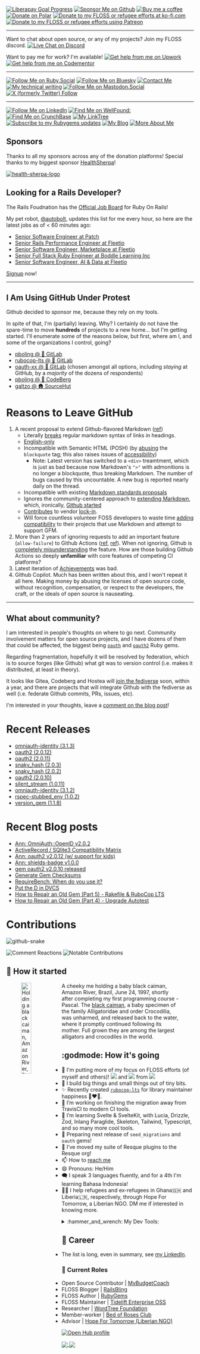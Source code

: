 [![Liberapay Goal Progress][⛳liberapay-img]][⛳liberapay]
[![Sponsor Me on Github][🖇sponsor-img]][🖇sponsor]
[![Buy me a coffee][🖇buyme-small-img]][🖇buyme]
[![Donate on Polar][🖇polar-img]][🖇polar]
[![Donate to my FLOSS or refugee efforts at ko-fi.com][🖇kofi-img]][🖇kofi]
[![Donate to my FLOSS or refugee efforts using Patreon][🖇patreon-img]][🖇patreon]

---

Want to chat about open source, or any of my projects?  Join my FLOSS discord.
[![Live Chat on Discord][✉️discord-invite-img]][✉️discord-invite]

Want to pay me for work? I'm available!
[![Get help from me on Upwork][👨🏼‍🏫expsup-upwork-img]][👨🏼‍🏫expsup-upwork]
[![Get help from me on Codementor][👨🏼‍🏫expsup-codementor-img]][👨🏼‍🏫expsup-codementor]

---

[![Follow Me on Ruby.Social][💖🐘ruby-mast-img]][💖🐘ruby-mast]
[![Follow Me on Bluesky][💖🦋bluesky-img]][💖🦋bluesky]
[![Contact Me][🚂my-contact-img]][🚂my-contact]
[![My technical writing][💖💁🏼‍♂️devto-img]][💖💁🏼‍♂️devto]
[![Follow Me on Mastodon.Social][💖🐘social-mast-img]][💖🐘social-mast]
[![X (formerly Twitter) Follow][💖❌-img]][💖❌]

---

[![Follow Me on LinkedIn][💖🖇linkedin-img]][💖🖇linkedin]
[![Find Me on WellFound:][💖✌️wellfound-img]][💖✌️wellfound]
[![Find Me on CrunchBase][💖💲crunchbase-img]][💖💲crunchbase]
[![My LinkTree][💖🌳linktree-img]][💖🌳linktree]
[![Subscribe to my Rubygems updates][💎rubygems-img]][💎rubygems]
[![My Blog][🚂my-blog-img]][🚂my-blog]
[![More About Me][💖💁🏼‍♂️aboutme-img]][💖💁🏼‍♂️aboutme]

[✉️discord-invite]: https://discord.gg/3qme4XHNKN
[✉️discord-invite-img]: https://img.shields.io/discord/1373797679469170758?style=for-the-badge

[⛳liberapay-img]: https://img.shields.io/liberapay/goal/pboling.svg?logo=liberapay
[⛳liberapay]: https://liberapay.com/pboling/donate
[🖇sponsor-img]: https://img.shields.io/badge/Sponsor_Me!-pboling.svg?style=social&logo=github
[🖇sponsor]: https://github.com/sponsors/pboling
[🖇polar-img]: https://img.shields.io/badge/polar-donate-yellow.svg
[🖇polar]: https://polar.sh/pboling
[🖇kofi-img]: https://img.shields.io/badge/a_more_different_coffee-✓-yellow.svg
[🖇kofi]: https://ko-fi.com/O5O86SNP4
[🖇patreon-img]: https://img.shields.io/badge/patreon-donate-yellow.svg
[🖇patreon]: https://patreon.com/galtzo
[🖇buyme-img]: https://img.buymeacoffee.com/button-api/?text=Buy%20me%20a%20latte&emoji=&slug=pboling&button_colour=FFDD00&font_colour=000000&font_family=Cookie&outline_colour=000000&coffee_colour=ffffff
[🖇buyme]: https://www.buymeacoffee.com/pboling
[🖇buyme-small-img]: https://img.shields.io/badge/buy_me_a_coffee-✓-yellow.svg?style=flat

[👨🏼‍🏫expsup-upwork]: https://www.upwork.com/freelancers/~014942e9b056abdf86?mp_source=share
[👨🏼‍🏫expsup-upwork-img]: https://img.shields.io/badge/UpWork-13544E?style=for-the-badge&logo=Upwork&logoColor=white
[👨🏼‍🏫expsup-codementor]: https://www.codementor.io/peterboling?utm_source=github&utm_medium=button&utm_term=peterboling&utm_campaign=github
[👨🏼‍🏫expsup-codementor-img]: https://img.shields.io/badge/CodeMentor-Get_Help-1abc9c?style=for-the-badge&logo=CodeMentor&logoColor=white

[🚂my-blog]: http://www.railsbling.com
[🚂my-blog-img]: https://img.shields.io/badge/blog-railsbling-0093D0.svg?style=flat&logo=rubyonrails&logoColor=orange
[🚂my-contact]: http://www.railsbling.com/contact
[🚂my-contact-img]: https://img.shields.io/badge/Contact-Peter_Boling-0093D0.svg?style=flat&logo=rubyonrails&logoColor=red

[💖🖇linkedin]: http://www.linkedin.com/in/peterboling
[💖🖇linkedin-img]: https://img.shields.io/badge/PeterBoling-LinkedIn-0B66C2?style=flat&logo=newjapanprowrestling
[💖✌️wellfound]: https://angel.co/u/peter-boling
[💖✌️wellfound-img]: https://img.shields.io/badge/peter--boling-orange?style=flat&logo=wellfound
[💖💲crunchbase]: https://www.crunchbase.com/person/peter-boling
[💖💲crunchbase-img]: https://img.shields.io/badge/peter--boling-purple?style=flat&logo=crunchbase
[💖🐘ruby-mast]: https://ruby.social/@galtzo
[💖🐘ruby-mast-img]: https://img.shields.io/mastodon/follow/109447111526622197?domain=https%3A%2F%2Fruby.social&style=flat&logo=mastodon&label=Ruby.social%20%40galtzo
[💖🐘social-mast]: https://mastodon.social/@galtzo
[💖🐘social-mast-img]: https://img.shields.io/mastodon/follow/000924127?domain=https%3A%2F%2Fmastodon.social&style=flat&logo=mastodon&label=Mastodon.social%20%40galtzo
[💖🦋bluesky]: https://bsky.app/profile/galtzo.com
[💖🦋bluesky-img]: https://img.shields.io/badge/@galtzo.com-0285FF?style=flat&logo=bluesky&logoColor=white
[💖❌]: https://x.com/@galtzo
[💖❌-img]: https://img.shields.io/twitter/follow/galtzo
[💖🌳linktree]: https://linktr.ee/galtzo
[💖🌳linktree-img]: https://img.shields.io/badge/galtzo-purple?style=flat&logo=linktree
[💖💁🏼‍♂️devto]: https://dev.to/galtzo
[💖💁🏼‍♂️devto-img]: https://img.shields.io/badge/dev.to-0A0A0A?style=flat&logo=devdotto&logoColor=white
[💖💁🏼‍♂️aboutme]: https://about.me/peter.boling
[💖💁🏼‍♂️aboutme-img]: https://img.shields.io/badge/about.me-0A0A0A?style=flat&logo=aboutme&logoColor=white
[💎rubygems]: https://rubygems.org/profiles/pboling
[💎rubygems-img]: https://img.shields.io/gem/u/pboling.svg
[my🧪lab]: https://gitlab.com/pboling
[my🧊berg]: https://codeberg.org/pboling
[my🛖hut]: https://sr.ht/~galtzo/
[rubocop-lts🧪lab]: http://rubocop-lts.gitlab.io/
[oauth-xx🧪lab]: https://gitlab.com/oauth-xx

## Sponsors

Thanks to all my sponsors across any of the donation platforms!  Special thanks to my biggest sponsor [HealthSherpa][health-sherpa]!

[![health-sherpa-logo][health-sherpa-logo]][health-sherpa]

[health-sherpa]: https://healthsherpa.com
[health-sherpa-logo]: /assets/img/logos/health-sherpa.png

## Looking for a Rails Developer?

The Rails Foudnation has the [Official Job Board](https://jobs.rubyonrails.org/) for Ruby On Rails!


My pet robot, [@autobolt](https://github.com/autobolt), updates this list for me every hour, so here are the latest jobs as of < 60 minutes ago:

<!-- OFFICIAL-RAILS-JOBS:START -->
- [Senior Software Engineer at Patch](https://jobs.rubyonrails.org/jobs/2726-senior-software-engineer-patch)
- [Senior Rails Performance Engineer at Fleetio](https://jobs.rubyonrails.org/jobs/2644-senior-rails-performance-engineer-fleetio)
- [Senior Software Engineer, Marketplace at Fleetio](https://jobs.rubyonrails.org/jobs/2643-senior-software-engineer-marketplace-fleetio)
- [Senior Full Stack Ruby Engineer  at Boddle Learning Inc](https://jobs.rubyonrails.org/jobs/2629-senior-full-stack-ruby-engineer-boddle-learning-inc)
- [Senior Software Engineer, AI &amp; Data at Fleetio](https://jobs.rubyonrails.org/jobs/2628-senior-software-engineer-ai-data-fleetio)
<!-- OFFICIAL-RAILS-JOBS:END -->

[Signup](https://jobs.rubyonrails.org/) now!

---

## I Am Using GitHub Under Protest

Github decided to sponsor me, because they rely on my tools.

In spite of that, I'm (partially) leaving.  Why?  I certainly do not have the spare-time to move **hundreds** of projects to a new home... but I'm getting started.  I'll enumerate some of the reasons below, but first, where am I, and some of the organizations I control, going?

- [pboling @ 🧪 GitLab][my🧪lab]
- [rubocop-lts @ 🧪 GitLab][rubocop-lts🧪lab]
- [oauth-xx @ 🧪 GitLab][oauth-xx🧪lab] (chosen amongst all options, including _staying_ at GitHub, by a _majority_ of the dozens of respondents)
- [pboling @ 🧊 CodeBerg][my🧊berg]
- [galtzo @ 🛖 SourceHut][my🛖hut]

# Reasons to Leave GitHub

1. A recent proposal to extend Github-flavored Markdown ([ref](https://github.com/github-community/community/discussions/16925#discussioncomment-3095850))
   - Literally [breaks](https://github.com/github-community/community/discussions/16925#discussioncomment-3014438) regular markdown syntax of links in headings.
   - [English-only](https://github.com/github-community/community/discussions/16925#discussioncomment-3086634)
   - Incompatible with Semantic HTML (POSH) (by [abusing](https://github.com/github-community/community/discussions/16925#discussioncomment-2830438) the `blockquote` tag; this also raises issues of [accessibility](https://github.com/github-community/community/discussions/16925#discussioncomment-3095850))
      - Note: Latest version has switched to a `<div>` treamtment, which is just as bad because now Markdown's `">"` with admonitions is no longer a blockquote, thus breaking Markdown. The number of bugs caused by this uncountable. A new bug is reported nearly daily on the thread.
   - Incompatible with existing [Markdown standards proposals](https://github.com/github-community/community/discussions/16925#discussioncomment-2791869)
   - Ignores the community-centered approach to [extending Markdown](https://github.com/github-community/community/discussions/16925#discussioncomment-3095850), which, ironically, [Github started](https://github.com/github-community/community/discussions/16925#discussioncomment-3101018)
   - [Contributes](https://github.com/github-community/community/discussions/16925#discussioncomment-2975948) to vendor [lock-in](https://github.com/github-community/community/discussions/16925#discussioncomment-2806570).
   - Will force countless volunteer FOSS developers to waste time [adding compatibility](https://github.com/github-community/community/discussions/16925#discussioncomment-3086904) to their projects that use Markdown and attempt to support GFM.
2. More than 2 years of ignoring requests to add an important feature (`allow-failure`) to Github Actions ([ref](https://github.com/actions/toolkit/issues/399), [ref](https://github.com/github-community/community/discussions/15452)).  When not ignoring, Github is [completely misunderstanding](https://github.com/actions/toolkit/issues/399#issuecomment-607450398) the feature.  How are those building Github Actions so deeply **unfamiliar** with core features of competing CI platforms?
3. Latest iteration of [Achievements](https://github.com/github-community/community/discussions/18153#discussioncomment-2935669) was bad.
4. Github Copilot. Much has been written about this, and I won't repeat it all here.  Making money by abusing the licenses of open source code, without recognition, compensation, or respect to the developers, the craft, or the ideals of open source is nauseating.

---

## What about community?

I am interested in people's thoughts on where to go next.  Community involvement matters for open source projects, and I have dozens of them that could be affected, the biggest being [`oauth`](https://rubygems.org/gems/oauth) and [`oauth2`](https://rubygems.org/gems/oauth2) Ruby gems.

Regarding fragmentation, hopefully it will be resolved by federation, which is to source forges (like Github) what git was to version control (i.e. makes it distributed, at least in theory).

It looks like Gitea, Codeberg and Hostea will [join the fediverse](https://forgefriends.org/blog/2022/06/30/2022-06-state-forge-federation/) soon, within a year, and there are projects that will integrate Github with the fediverse as well (i.e. federate Github commits, PRs, issues, etc).

I'm interested in your thoughts, leave a [comment on the blog post](https://railsbling.com/posts/give_up_github/)!

# Recent Releases

<!-- PBOLINGS-RUBYGEMS:START -->
- [omniauth-identity &lpar;3.1.3&rpar;](https://rubygems.org/gems/omniauth-identity/versions/3.1.3)
- [oauth2 &lpar;2.0.12&rpar;](https://rubygems.org/gems/oauth2/versions/2.0.12)
- [oauth2 &lpar;2.0.11&rpar;](https://rubygems.org/gems/oauth2/versions/2.0.11)
- [snaky_hash &lpar;2.0.3&rpar;](https://rubygems.org/gems/snaky_hash/versions/2.0.3)
- [snaky_hash &lpar;2.0.2&rpar;](https://rubygems.org/gems/snaky_hash/versions/2.0.2)
- [oauth2 &lpar;2.0.10&rpar;](https://rubygems.org/gems/oauth2/versions/2.0.10)
- [silent_stream &lpar;1.0.11&rpar;](https://rubygems.org/gems/silent_stream/versions/1.0.11)
- [omniauth-identity &lpar;3.1.2&rpar;](https://rubygems.org/gems/omniauth-identity/versions/3.1.2)
- [rspec-stubbed_env &lpar;1.0.2&rpar;](https://rubygems.org/gems/rspec-stubbed_env/versions/1.0.2)
- [version_gem &lpar;1.1.8&rpar;](https://rubygems.org/gems/version_gem/versions/1.1.8)
<!-- PBOLINGS-RUBYGEMS:END -->

# Recent Blog posts
<!-- BLOG-POST-LIST:START -->
- [Ann: OmniAuth::OpenID v2.0.2](https://dev.to/galtzo/ann-omniauthopenid-v202-3eln)
- [ActiveRecord / SQlite3 Compatibility Matrix](https://dev.to/galtzo/activerecord-sqlite3-compatibility-matrix-58id)
- [Ann: oauth2 v2.0.12 &lpar;w/ support for kids&rpar;](https://dev.to/galtzo/ann-oauth2-v2012-w-support-for-kids-57be)
- [Ann: shields-badge v1.0.0](https://dev.to/galtzo/announce-shields-badge-v100-4a9m)
- [gem oauth2 v2.0.10 released](https://dev.to/galtzo/gem-oauth2-v2010-released-10bj)
- [Generate Gem Checksums](http://www.railsbling.com/ruby/rubygems_checksums/)
- [RequireBench: When do you use it?](http://www.railsbling.com/require_bench/require_bench_when_to_use/)
- [Put the D in DVCS](http://www.railsbling.com/posts/dvcs/put_the_d_in_dvcs/)
- [How to Repair an Old Gem &lpar;Part 5&rpar; - Rakefile &amp; RuboCop LTS](http://www.railsbling.com/posts/rubygems/repair_old_gem_5/)
- [How to Repair an Old Gem &lpar;Part 4&rpar; - Upgrade Autotest](http://www.railsbling.com/posts/rubygems/repair_old_gem_4/)
<!-- BLOG-POST-LIST:END -->

# Contributions

<picture>
  <source media="(prefers-color-scheme: dark)" srcset="https://github.com/pboling/pboling/raw/output/github-snake-dark.svg" />
  <source media="(prefers-color-scheme: light)" srcset="https://github.com/pboling/pboling/raw/output/github-snake.svg" />
  <img alt="github-snake" src="github-snake.svg" />
</picture>

![Comment Reactions](https://github.com/pboling/pboling/raw/main/dist/metrics.plugin.reactions.svg?raw=true)
![Notable Contributions](https://github.com/pboling/pboling/raw/main/dist/metrics.plugin.notable.svg?raw=true)

## :child: How it started

<figure>
  <img align="left" width="25%" src="https://railsbling.com/peter-amazon-black-caiman.jpg" alt="Holding a black caiman, Amazon River, Brazil. 1997">
  <figcaption>A cheeky me holding a baby black caiman, Amazon River, Brazil, June 24, 1997, shortly after completing my first programming course - Pascal. The <a href="https://en.wikipedia.org/wiki/Black_caiman">black caiman</a>, a baby specimen of the family Alligatoridae and order Crocodilia, was unharmed, and released back to the water, where it promptly continued following its mother. Full grown they are among the largest alligators and crocodiles in the world<a src="https://github.com/ElectricRCAircraftGuy/eRCaGuy_hello_world/blob/master/markdown/github_readme_center_and_align_images.md">.</a></figcaption>
</figure>

## :godmode: How it's going

- 🦷 I'm putting more of my focus on FLOSS efforts (of myself and others)! <img src="https://img.shields.io/liberapay/gives/pboling.svg?logo=liberapay"> and <img src="https://img.shields.io/liberapay/receives/pboling.svg?logo=liberapay"> from <img src="https://img.shields.io/liberapay/patrons/pboling.svg?logo=liberapay">
- 👷 I build big things and small things out of tiny bits.
- ✨ Recently created [`rubocop-lts`](https://github.com/rubocop-lts) for library maintainer happiness 👩‍❤️‍👩.
- 🔭 I’m working on finishing the migration away from TravisCI to modern CI tools.
- 🌱 I’m learning Svelte & SvelteKit, with Lucia, Drizzle, Zod, Inlang Paraglide, Skeleton, Tailwind, Typescript, and so many more cool tools.
- 👯 Preparing next release of `seed_migrations` and `oauth` gems!
- 🤔 I’ve moved my suite of Resque plugins to the Resque org!
- 📫 How to [reach me](https://about.me/peter.boling)
- 😄 Pronouns: He/Him
- 🗨️ I speak 3 languages fluently, and for a 4th I'm learning Bahasa Indonesia!
- 👷‍♂️ I help refugees and ex-refugees in Ghana🇬🇭 and Liberia🇱🇷, respectively, through Hope For Tomorrow, a Liberian NGO.  DM me if interested in knowing more.

<details>
  <summary>:hammer_and_wrench: My Dev Tools:</summary>
  <div id="tools">
    <img src="https://raw.githubusercontent.com/devicons/devicon/master/icons/amazonwebservices/amazonwebservices-original.svg"
       alt="AWS" title="AWS" width="28" height="28" />
    <img src="https://raw.githubusercontent.com/devicons/devicon/master/icons/bash/bash-plain.svg"
       alt="bash" title="bash" width="28" height="28" />
    <img src="https://raw.githubusercontent.com/devicons/devicon/master/icons/circleci/circleci-plain.svg"
       alt="circleci" title="circleci" width="28" height="28" />
    <img src="https://raw.githubusercontent.com/devicons/devicon/master/icons/codecov/codecov-plain.svg"
       alt="codecov" title="codecov" width="28" height="28" />
    <img src="https://raw.githubusercontent.com/devicons/devicon/master/icons/css3/css3-plain.svg"
       alt="css3" title="css3" width="28" height="28" />
    <img src="https://raw.githubusercontent.com/devicons/devicon/master/icons/debian/debian-plain.svg"
       alt="debian" title="debian" width="28" height="28" />
    <img src="https://raw.githubusercontent.com/devicons/devicon/master/icons/digitalocean/digitalocean-original.svg"
       alt="digitalocean" title="digitalocean" width="28" height="28" />
    <img src="https://raw.githubusercontent.com/devicons/devicon/master/icons/docker/docker-plain.svg"
       alt="docker" title="docker" width="28" height="28" />
    <img src="https://raw.githubusercontent.com/devicons/devicon/master/icons/git/git-plain.svg"
       alt="git" title="git" width="28" height="28" />
    <img src="https://raw.githubusercontent.com/devicons/devicon/master/icons/github/github-original.svg"
       alt="github" title="github" width="28" height="28" />
    <img src="https://raw.githubusercontent.com/devicons/devicon/master/icons/gitlab/gitlab-plain.svg"
       alt="gitlab" title="gitlab" width="28" height="28" />
    <img src="https://raw.githubusercontent.com/devicons/devicon/master/icons/gitter/gitter-plain.svg"
       alt="gitter" title="gitter" width="28" height="28" />
    <img src="https://github.com/devicons/devicon/blob/master/icons/graphql/graphql-plain.svg"
       alt="graphql" title="graphql" width="28" height="28" />
    <img src="https://raw.githubusercontent.com/devicons/devicon/master/icons/handlebars/handlebars-original.svg"
       alt="handlebars" title="handlebars" width="28" height="28" />
    <img src="https://raw.githubusercontent.com/devicons/devicon/master/icons/heroku/heroku-plain.svg"
       alt="heroku" title="heroku" width="28" height="28" />
    <img src="https://raw.githubusercontent.com/devicons/devicon/master/icons/jamstack/jamstack-original.svg"
       alt="jamstack" title="jamstack" width="28" height="28" />
    <img src="https://raw.githubusercontent.com/devicons/devicon/master/icons/javascript/javascript-plain.svg"
       alt="javascript" title="javascript" width="28" height="28" />
    <img src="https://raw.githubusercontent.com/devicons/devicon/master/icons/jetbrains/jetbrains-original.svg"
       alt="jetbrains" title="jetbrains" width="28" height="28" />
    <img src="https://raw.githubusercontent.com/devicons/devicon/master/icons/jira/jira-plain.svg"
       alt="jira" title="jira" width="28" height="28" />
    <img src="https://raw.githubusercontent.com/devicons/devicon/master/icons/kubernetes/kubernetes-plain.svg"
       alt="kubernetes" title="kubernetes" width="28" height="28" />
    <img src="https://raw.githubusercontent.com/devicons/devicon/master/icons/linux/linux-plain.svg"
       alt="linux" title="linux" width="28" height="28" />
    <img src="https://raw.githubusercontent.com/devicons/devicon/master/icons/markdown/markdown-original.svg"
       alt="markdown" title="markdown" width="28" height="28" />
    <img src="https://raw.githubusercontent.com/devicons/devicon/master/icons/mysql/mysql-plain.svg"
       alt="mysql" title="mysql" width="28" height="28" />
    <img src="https://raw.githubusercontent.com/devicons/devicon/master/icons/neo4j/neo4j-plain.svg"
       alt="neo4j" title="neo4j" width="28" height="28" />
    <img src="https://raw.githubusercontent.com/devicons/devicon/master/icons/nodejs/nodejs-plain.svg"
       alt="nodejs" title="nodejs" width="28" height="28" />
    <img src="https://raw.githubusercontent.com/devicons/devicon/master/icons/postgresql/postgresql-plain.svg"
       alt="postgresql" title="postgresql" width="28" height="28" />
    <img src="https://github.com/devicons/devicon/blob/master/icons/rails/rails-plain.svg"
       alt="rails" title="rails" width="28" height="28" />
    <img src="https://raw.githubusercontent.com/devicons/devicon/master/icons/ruby/ruby-plain.svg"
       alt="ruby" title="ruby" width="28" height="28" />
    <img src="https://raw.githubusercontent.com/devicons/devicon/master/icons/rubymine/rubymine-plain.svg"
       alt="rubymine" title="rubymine" width="28" height="28" />
    <img src="https://github.com/devicons/devicon/blob/master/icons/svelte/svelte-plain.svg"
       alt="svelte" title="svelte" width="28" height="28" />
    <img src="https://raw.githubusercontent.com/devicons/devicon/master/icons/wordpress/wordpress-plain.svg"
       alt="wordpress" title="wordpress" width="28" height="28" />
  </div>
</details>

## :briefcase: Career

- The list is long, even in summary, see [my LinkedIn](https://www.linkedin.com/in/peterboling/).

### :roll_of_paper: Current Roles

- Open Source Contributor | [MyBudgetCoach](https://www.mybudgetcoach.com/) 
- FLOSS Blogger | [RailsBling](https://railsbling.com)
- FLOSS Author | [RubyGems](https://rubygems.org/profiles/pboling)
- FLOSS Maintainer | [Tidelift Enterprise OSS](https://tidelift.com/subscription/pkg/rubygems-oauth2?utm_source=rubygems-oauth2&utm_medium=referral&utm_campaign=enterprise)
- Researcher | [WordTree Foundation](http://wordtree.org/)
- Member-worker | [Bed of Roses Club](http://bed-of-roses.club/)
- Advisor | [Hope For Tomorrow (Liberian NGO)](https://www.facebook.com/hope.for.tomorrow.liberia)

[![Open Hub profile](https://www.openhub.net/accounts/peterboling/widgets/account_detailed?format=gif&amp;ref=sample)](https://www.openhub.net/accounts/peterboling?ref=sample)

<a href="https://github.com/anuraghazra/github-readme-stats#github-stats-card">
  <img align="center" src="https://github-readme-stats.vercel.app/api?username=pboling&count_private=true&show_icons=true&theme=tokyonight" />
</a>
<a href="https://github.com/anuraghazra/github-readme-stats#top-languages-card">
  <img align="center" src="https://github-readme-stats.vercel.app/api/top-langs/?username=pboling&theme=tokyonight&layout=compact&hide=rich%20text%20format" />
</a>
